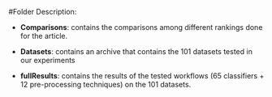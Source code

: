 #Folder Description:

- **Comparisons**: contains the comparisons among different rankings done for the article. 

- **Datasets**: contains an archive that contains the 101 datasets tested in our experiments

- **fullResults**: contains the results of the tested workflows (65 classifiers + 12 pre-processing techniques) on the 101 datasets. 
